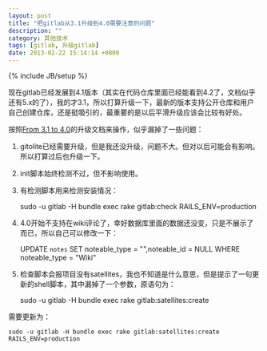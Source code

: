 ```yaml
---
layout: post
title: "把gitlab从3.1升级到4.0需要注意的问题"
description: ""
category: 其他技术
tags: [gitlab, 升级gitlab]
date: 2013-02-22 15:14:14 +0800
---
```

{% include JB/setup %}

现在gitlab已经发展到4.1版本（其实在代码仓库里面已经能看到4.2了，文档似乎还有5.x的了），我的才3.1，所以打算升级一下，最新的版本支持公开仓库和用户自己创建仓库，还是挺吸引的，最重要的是以后平滑升级应该会比较有好处。

按照[From 3.1 to 4.0][1]的升级文档来操作，似乎漏掉了一些问题：

1. gitolite已经需要升级，但是我还没升级，问题不大。但对以后可能会有影响。所以打算过后也升级一下。
2. init脚本始终检测不过，但不影响使用。
3. 有检测脚本用来检测安装情况：

	sudo -u gitlab -H bundle exec rake gitlab:check RAILS_ENV=production

4. 4.0开始不支持在wiki评论了，幸好数据库里面的数据还没变，只是不展示了而已，所以自己可以修改一下：

	UPDATE  `notes` SET noteable_type =  "",noteable_id = NULL WHERE noteable_type =  "Wiki"

5. 检查脚本会报项目没有satellites，我也不知道是什么意思，但是提示了一句更新的shell脚本，其中漏掉了一个参数，原语句为：

	sudo -u gitlab -H bundle exec rake gitlab:satellites:create

需要更新为：

	sudo -u gitlab -H bundle exec rake gitlab:satellites:create RAILS_ENV=production

[1]: https://github.com/gitlabhq/gitlabhq/wiki/From-3.1-to-4.0
